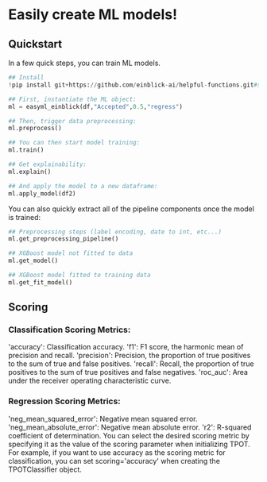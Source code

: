 # Easily create ML models! 
## Quickstart
In a few quick steps, you can train ML models. 

```python 
## Install
!pip install git+https://github.com/einblick-ai/helpful-functions.git#subdirectory=easyml_einblick

## First, instantiate the ML object: 
ml = easyml_einblick(df,"Accepted",0.5,"regress")

## Then, trigger data preprocessing:
ml.preprocess()

## You can then start model training:
ml.train()

## Get explainability: 
ml.explain()

## And apply the model to a new dataframe: 
ml.apply_model(df2)

```

You can also quickly extract all of the pipeline components once the model is trained:

```Python
## Preprocessing steps (label encoding, date to int, etc...)
ml.get_preprocessing_pipeline()

## XGBoost model not fitted to data
ml.get_model()

## XGBoost model fitted to training data
ml.get_fit_model()

```

## Scoring 
### Classification Scoring Metrics:
'accuracy': Classification accuracy.
'f1': F1 score, the harmonic mean of precision and recall.
'precision': Precision, the proportion of true positives to the sum of true and false positives.
'recall': Recall, the proportion of true positives to the sum of true positives and false negatives.
'roc_auc': Area under the receiver operating characteristic curve.

### Regression Scoring Metrics:
'neg_mean_squared_error': Negative mean squared error.
'neg_mean_absolute_error': Negative mean absolute error.
'r2': R-squared coefficient of determination.
You can select the desired scoring metric by specifying it as the value of the scoring parameter when initializing TPOT. For example, if you want to use accuracy as the scoring metric for classification, you can set scoring='accuracy' when creating the TPOTClassifier object.


